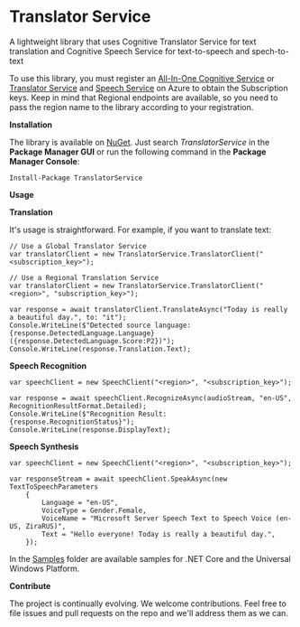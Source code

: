 # Translator Service
A lightweight library that uses Cognitive Translator Service for text translation and Cognitive Speech Service for text-to-speech and spech-to-text

To use this library, you must register an [All-In-One Cognitive Service](https://portal.azure.com/#create/Microsoft.CognitiveServicesAllInOne) or [Translator Service](https://portal.azure.com/#create/Microsoft.CognitiveServicesTextTranslation) and [Speech Service](https://portal.azure.com/#create/Microsoft.CognitiveServicesSpeechServices) on Azure to obtain the Subscription keys. Keep in mind that Regional endpoints are available, so you need to pass the region name to the library according to your registration.

**Installation**

The library is available on [NuGet](https://www.nuget.org/packages/TranslatorService/). Just search *TranslatorService* in the **Package Manager GUI** or run the following command in the **Package Manager Console**:    

    Install-Package TranslatorService
    
**Usage**

**Translation**

It's usage is straightforward. For example, if you want to translate text:

    // Use a Global Translator Service
    var translatorClient = new TranslatorService.TranslatorClient("<subscription_key>");

    // Use a Regional Translation Service
    var translatorClient = new TranslatorService.TranslatorClient("<region>", "subscription_key>");
    
    var response = await translatorClient.TranslateAsync("Today is really a beautiful day.", to: "it");
    Console.WriteLine($"Detected source language: {response.DetectedLanguage.Language} ({response.DetectedLanguage.Score:P2})");
    Console.WriteLine(response.Translation.Text);

**Speech Recognition**

    var speechClient = new SpeechClient("<region>", "<subscription_key>");

    var response = await speechClient.RecognizeAsync(audioStream, "en-US", RecognitionResultFormat.Detailed);
    Console.WriteLine($"Recognition Result: {response.RecognitionStatus}");
    Console.WriteLine(response.DisplayText);

**Speech Synthesis**

    var speechClient = new SpeechClient("<region>", "<subscription_key>");

    var responseStream = await speechClient.SpeakAsync(new TextToSpeechParameters
        {
            Language = "en-US",
            VoiceType = Gender.Female,
            VoiceName = "Microsoft Server Speech Text to Speech Voice (en-US, ZiraRUS)",
            Text = "Hello everyone! Today is really a beautiful day.",
        });

In the [Samples](https://github.com/marcominerva/TranslatorService/tree/master/Samples) folder are available samples for .NET Core and the Universal Windows Platform.

**Contribute**

The project is continually evolving. We welcome contributions. Feel free to file issues and pull requests on the repo and we'll address them as we can. 
